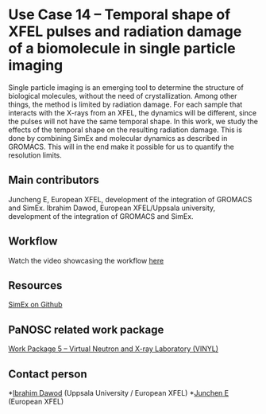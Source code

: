 Use Case 14 – Temporal shape of XFEL pulses and radiation damage of a biomolecule in single particle imaging
=========================================================	
Single particle imaging is an emerging tool to determine the structure of biological molecules, without the need of crystallization. Among other things, the method is limited by radiation damage. For each sample that interacts with the X-rays from an XFEL, the dynamics will be different, since the pulses will not have the same temporal shape. In this work, we study the effects of the temporal shape on the resulting radiation damage. This is done by combining SimEx and molecular dynamics as described in GROMACS. This will in the end make it possible for us to quantify the resolution limits.

Main contributors
------
Juncheng E, European XFEL, development of the integration of GROMACS and SimEx.
Ibrahim Dawod, European XFEL/Uppsala university, development of the integration of GROMACS and SimEx.

Workflow
------
Watch the video showcasing the workflow [here](https://youtu.be/SE4nwchbBMg?t=131)

Resources
------
[SimEx on Github](https://github.com/PaNOSC-ViNYL/SimEx)

PaNOSC related work package
------
[Work Package 5 – Virtual Neutron and X-ray Laboratory (VINYL)](https://www.panosc.eu/work-packages/work-package-5-virtual-neutron-and-x-ray-laboratory-vinyl/)

Contact person
------
*[Ibrahim Dawod](mailto:ibrahim.dawod@physics.uu.se) (Uppsala University / European XFEL)
*[Junchen E](mailto:juncheng.e@xfel.eu) (European XFEL)

